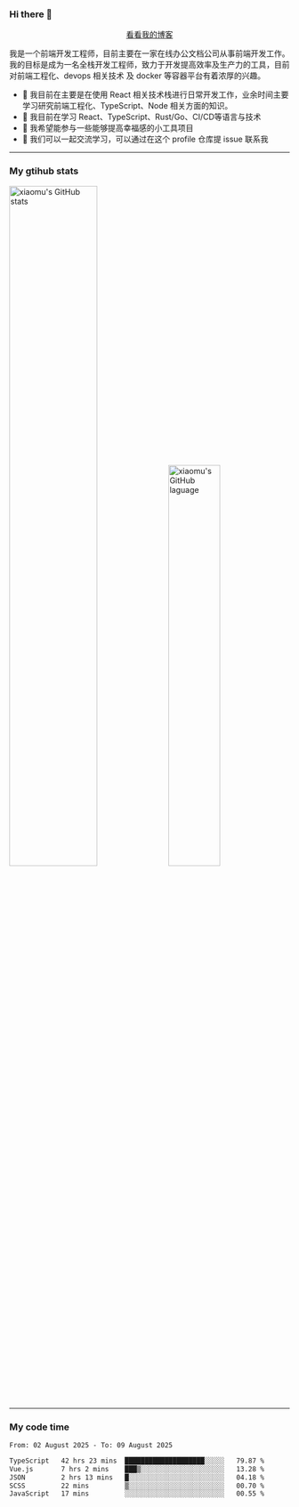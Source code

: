 ### Hi there 👋

<p align="center">
  <a href="https://blog.realjacket.fun">看看我的博客</a>
</p>

我是一个前端开发工程师，目前主要在一家在线办公文档公司从事前端开发工作。我的目标是成为一名全栈开发工程师，致力于开发提高效率及生产力的工具，目前对前端工程化、devops 相关技术 及 docker 等容器平台有着浓厚的兴趣。

- 🔭 我目前在主要是在使用 React 相关技术栈进行日常开发工作，业余时间主要学习研究前端工程化、TypeScript、Node 相关方面的知识。
- 🌱 我目前在学习 React、TypeScript、Rust/Go、CI/CD等语言与技术
- 👯 我希望能参与一些能够提高幸福感的小工具项目
- 💬 我们可以一起交流学习，可以通过在这个 profile 仓库提 issue 联系我

***

### My gtihub stats

<a><img src="https://github-readme-stats-git-masterrstaa-rickstaa.vercel.app/api?username=real-jacket&&show_icons=true" title="xiaomu's GitHub stats" alt="xiaomu's GitHub stats" style="width:56%;"/></a>
<a><img src="https://github-readme-stats-git-masterrstaa-rickstaa.vercel.app/api/top-langs/?username=real-jacket&layout=compact" title="xiaomu's GitHub laguage" alt="xiaomu's GitHub laguage" style="width:43%;"/><a/>

***

### My code time

<!--START_SECTION:waka-->

```txt
From: 02 August 2025 - To: 09 August 2025

TypeScript   42 hrs 23 mins  ████████████████████░░░░░   79.87 %
Vue.js       7 hrs 2 mins    ███▒░░░░░░░░░░░░░░░░░░░░░   13.28 %
JSON         2 hrs 13 mins   █░░░░░░░░░░░░░░░░░░░░░░░░   04.18 %
SCSS         22 mins         ▒░░░░░░░░░░░░░░░░░░░░░░░░   00.70 %
JavaScript   17 mins         ░░░░░░░░░░░░░░░░░░░░░░░░░   00.55 %
```

<!--END_SECTION:waka-->
